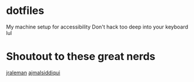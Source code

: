 # dotfiles
My machine setup for accessibility
Don't hack too deep into your keyboard lul

# Shoutout to these great nerds
[jraleman](https://github.com/jraleman)
[ajmalsiddiqui](https://github.com/ajmalsiddiqui)
